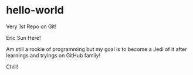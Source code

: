 # hello-world
Very 1st Repo on Git!


Eric Sun Here!

Am still a rookie of programming but my goal is to become a Jedi of it after learnings and tryings on GitHub famliy!

Chill!
